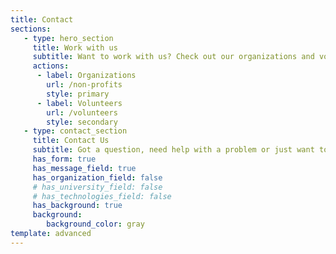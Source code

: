```yaml
---
title: Contact
sections:
   - type: hero_section
     title: Work with us
     subtitle: Want to work with us? Check out our organizations and volunteers page for more info
     actions:
      - label: Organizations
        url: /non-profits
        style: primary
      - label: Volunteers
        url: /volunteers
        style: secondary
   - type: contact_section
     title: Contact Us
     subtitle: Got a question, need help with a problem or just want to leave feedback? Leave us your contact info and we will get back to you.
     has_form: true
     has_message_field: true
     has_organization_field: false
     # has_university_field: false
     # has_technologies_field: false
     has_background: true
     background:
        background_color: gray
template: advanced
---
```

